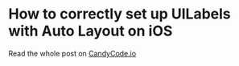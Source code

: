 # How to correctly set up UILabels with Auto Layout on iOS
Read the whole post on [CandyCode.io](http://candycode.io/how-to-correctly-set-up-uilabels-with-auto-layout-on-ios)
